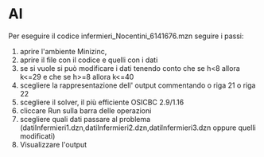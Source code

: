 # AI

Per eseguire il codice infermieri_Nocentini_6141676.mzn seguire i passi:
1) aprire l'ambiente Minizinc, 
2) aprire il file con il codice e quelli con i dati
3) se si vuole si può modificare i dati tenendo conto che se h<8 allora k<=29 e che se h>=8 allora k<=40 
4) scegliere la rappresentazione dell' output commentando o riga 21 o riga 22
4) scegliere il solver, il più efficiente OSICBC 2.9/1.16
5) cliccare Run sulla barra delle operazioni 
6) scegliere quali dati passare al problema (datiInfermieri1.dzn,datiInfermieri2.dzn,datiInfermieri3.dzn oppure quelli modificati)
7) Visualizzare l'output
